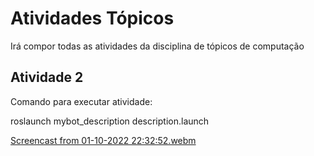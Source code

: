 # Atividades Tópicos
Irá compor todas as atividades da disciplina de tópicos de computação

## Atividade 2

Comando para executar atividade:

roslaunch mybot_description description.launch


[Screencast from 01-10-2022 22:32:52.webm](https://user-images.githubusercontent.com/90433424/193434155-c1b3bf8c-afd1-4e6f-b92e-f025cfc68e7e.webm)
